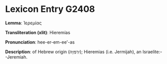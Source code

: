# Lexicon Entry G2408

**Lemma**: Ἱερεμίας

**Transliteration (xlit)**: Hieremías

**Pronunciation**: hee-er-em-ee'-as

**Description**:
of Hebrew origin (יִרְמְיָה); Hieremias (i.e. Jermijah), an Israelite:--Jeremiah.
